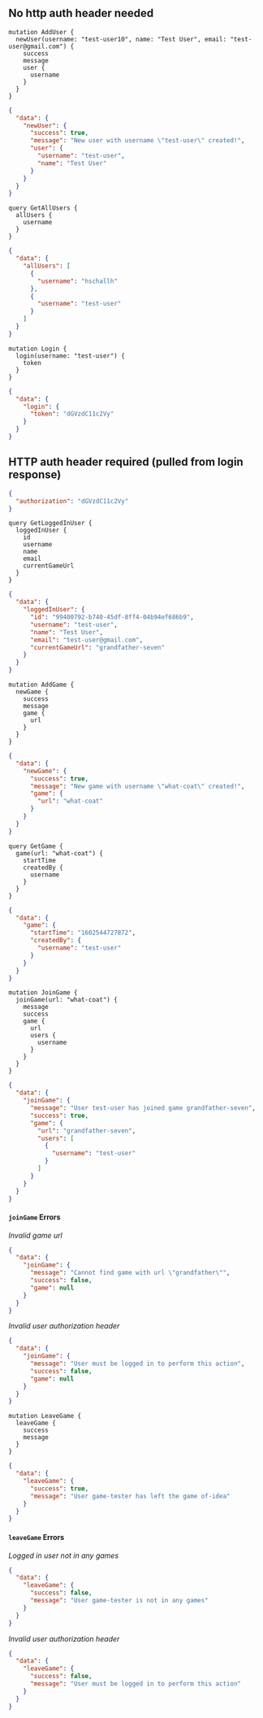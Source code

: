 ## No http auth header needed

```
mutation AddUser {
  newUser(username: "test-user10", name: "Test User", email: "test-user@gmail.com") {
    success
    message
    user {
      username
    }
  }
}
```

```json
{
  "data": {
    "newUser": {
      "success": true,
      "message": "New user with username \"test-user\" created!",
      "user": {
        "username": "test-user",
        "name": "Test User"
      }
    }
  }
}
```

```
query GetAllUsers {
  allUsers {
    username
  }
}
```

```json
{
  "data": {
    "allUsers": [
      {
        "username": "hschallh"
      },
      {
        "username": "test-user"
      }
    ]
  }
}
```

```
mutation Login {
  login(username: "test-user") {
    token
  }
}
```

```json
{
  "data": {
    "login": {
      "token": "dGVzdC11c2Vy"
    }
  }
}
```

## HTTP auth header required (pulled from login response)

```json
{
  "authorization": "dGVzdC11c2Vy"
}
```

```
query GetLoggedInUser {
  loggedInUser {
    id
    username
    name
    email
    currentGameUrl
  }
}
```

```json
{
  "data": {
    "loggedInUser": {
      "id": "99400792-b740-45df-8ff4-04b94ef686b9",
      "username": "test-user",
      "name": "Test User",
      "email": "test-user@gmail.com",
      "currentGameUrl": "grandfather-seven"
    }
  }
}
```

```
mutation AddGame {
  newGame {
    success
    message
    game {
      url
    }
  }
}
```

```json
{
  "data": {
    "newGame": {
      "success": true,
      "message": "New game with username \"what-coat\" created!",
      "game": {
        "url": "what-coat"
      }
    }
  }
}
```

```
query GetGame {
  game(url: "what-coat") {
    startTime
    createdBy {
      username
    }
  }
}
```

```json
{
  "data": {
    "game": {
      "startTime": "1602544727872",
      "createdBy": {
        "username": "test-user"
      }
    }
  }
}
```

```
mutation JoinGame {
  joinGame(url: "what-coat") {
    message
    success
    game {
      url
      users {
        username
      }
    }
  }
}
```

```json
{
  "data": {
    "joinGame": {
      "message": "User test-user has joined game grandfather-seven",
      "success": true,
      "game": {
        "url": "grandfather-seven",
        "users": [
          {
            "username": "test-user"
          }
        ]
      }
    }
  }
}
```

#### `joinGame` Errors

_Invalid game url_

```json
{
  "data": {
    "joinGame": {
      "message": "Cannot find game with url \"grandfather\"",
      "success": false,
      "game": null
    }
  }
}
```

_Invalid user authorization header_

```json
{
  "data": {
    "joinGame": {
      "message": "User must be logged in to perform this action",
      "success": false,
      "game": null
    }
  }
}
```

```
mutation LeaveGame {
  leaveGame {
    success
    message
  }
}
```

```json
{
  "data": {
    "leaveGame": {
      "success": true,
      "message": "User game-tester has left the game of-idea"
    }
  }
}
```


#### `leaveGame` Errors

_Logged in user not in any games_

```json
{
  "data": {
    "leaveGame": {
      "success": false,
      "message": "User game-tester is not in any games"
    }
  }
}
```

_Invalid user authorization header_

```json
{
  "data": {
    "leaveGame": {
      "success": false,
      "message": "User must be logged in to perform this action"
    }
  }
}
```